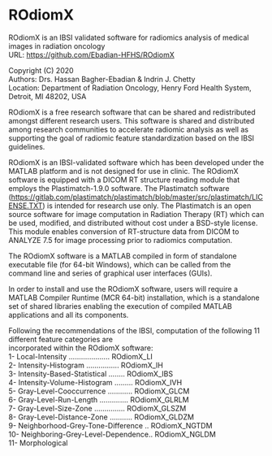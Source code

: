 # ROdiomX

ROdiomX is an IBSI validated software for radiomics analysis of medical images in radiation oncology                      
URL: <https://github.com/Ebadian-HFHS/ROdiomX>                                                                       
                                                                                          
Copyright (C) 2020                                                                                       
Authors: Drs. Hassan Bagher-Ebadian & Indrin J. Chetty                                                                                                                       
Location: Department of Radiation Oncology, Henry Ford Health System, Detroit, MI 48202, USA

ROdiomX is a free research software that can be shared and redistributed amongst different research users.
This software is shared and distributed among research communities to accelerate radiomic analysis as well as
supporting the goal of radiomic feature standardization based on the IBSI guidelines.

ROdiomX is an IBSI-validated software which has been developed under the MATLAB platform and is not designed
for use in clinic. The ROdiomX software is equipped with a DICOM RT structure reading module that employs the
Plastimatch-1.9.0 software. The Plastimatch software (https://gitlab.com/plastimatch/plastimatch/blob/master/src/plastimatch/LICENSE.TXT) 
is intended for research use only. The Plastimatch is an open source software for image computation in Radiation Therapy (RT) which can be used, modified, 
and distributed without cost under a BSD-style license. This module enables conversion of RT-structure data from DICOM to ANALYZE 7.5 for image processing prior
to radiomics computation.

The ROdiomX software is a MATLAB compiled in form of standalone executable file (for 64-bit Windows), which can
be called from the command line and series of graphical user interfaces (GUIs). 

In order to install and use the ROdiomX software, users will require a MATLAB Compiler Runtime
(MCR 64-bit) installation, which is a standalone set of shared libraries enabling the execution of compiled
MATLAB applications and all its components.

Following the recommendations of the IBSI, computation of the following 11 different feature categories are                   
incorporated within the ROdiomX software:                                                                                                                                     
1- Local-Intensity .................... ROdiomX_LI                                                                                                
2- Intensity-Histogram ................ ROdiomX_IH                                                                                                
3- Intensity-Based-Statistical ........ ROdiomX_IBS                                                                                                
4- Intensity-Volume-Histogram ......... ROdiomX_IVH                                                                                                
5- Gray-Level-Cooccurrence ............ ROdiomX_GLCM                                                                                               
6- Gray-Level-Run-Length .............. ROdiomX_GLRLM                                                                                                
7- Gray-Level-Size-Zone ............... ROdiomX_GLSZM                                                                                               
8- Gray-Level-Distance-Zone ........... ROdiomX_GLDZM                                                                                               
9- Neighborhood-Grey-Tone-Difference .. ROdiomX_NGTDM                                                                                             
10- Neighboring-Grey-Level-Dependence.. ROdiomX_NGLDM                                                                                                
11- Morphological                                                                                                


